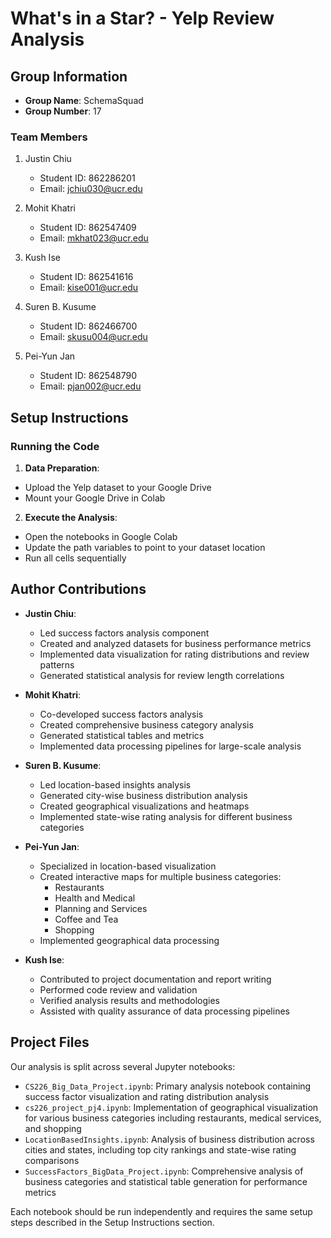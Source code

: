 # What's in a Star? - Yelp Review Analysis

## Group Information
- **Group Name**: SchemaSquad
- **Group Number**: 17

### Team Members
1. Justin Chiu
   - Student ID: 862286201
   - Email: jchiu030@ucr.edu

2. Mohit Khatri
   - Student ID: 862547409
   - Email: mkhat023@ucr.edu

3. Kush Ise
   - Student ID: 862541616
   - Email: kise001@ucr.edu

4. Suren B. Kusume
   - Student ID: 862466700
   - Email: skusu004@ucr.edu

5. Pei-Yun Jan
   - Student ID: 862548790
   - Email: pjan002@ucr.edu
  
## Setup Instructions

### Running the Code
1. **Data Preparation**:
 - Upload the Yelp dataset to your Google Drive
 - Mount your Google Drive in Colab

2. **Execute the Analysis**:
 - Open the notebooks in Google Colab
 - Update the path variables to point to your dataset location
 - Run all cells sequentially


## Author Contributions

- **Justin Chiu**: 
  - Led success factors analysis component
  - Created and analyzed datasets for business performance metrics
  - Implemented data visualization for rating distributions and review patterns
  - Generated statistical analysis for review length correlations

- **Mohit Khatri**:
  - Co-developed success factors analysis
  - Created comprehensive business category analysis
  - Generated statistical tables and metrics
  - Implemented data processing pipelines for large-scale analysis

- **Suren B. Kusume**:
  - Led location-based insights analysis
  - Generated city-wise business distribution analysis
  - Created geographical visualizations and heatmaps
  - Implemented state-wise rating analysis for different business categories

- **Pei-Yun Jan**:
  - Specialized in location-based visualization
  - Created interactive maps for multiple business categories:
    - Restaurants
    - Health and Medical
    - Planning and Services
    - Coffee and Tea
    - Shopping
  - Implemented geographical data processing

- **Kush Ise**:
  - Contributed to project documentation and report writing
  - Performed code review and validation
  - Verified analysis results and methodologies
  - Assisted with quality assurance of data processing pipelines

## Project Files

Our analysis is split across several Jupyter notebooks:

- `CS226_Big_Data_Project.ipynb`: Primary analysis notebook containing success factor visualization and rating distribution analysis
- `cs226_project_pj4.ipynb`: Implementation of geographical visualization for various business categories including restaurants, medical services, and shopping
- `LocationBasedInsights.ipynb`: Analysis of business distribution across cities and states, including top city rankings and state-wise rating comparisons
- `SuccessFactors_BigData_Project.ipynb`: Comprehensive analysis of business categories and statistical table generation for performance metrics

Each notebook should be run independently and requires the same setup steps described in the Setup Instructions section.
